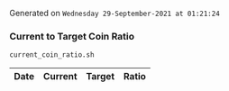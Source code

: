 Generated on `Wednesday 29-September-2021 at 01:21:24`

### Current to Target Coin Ratio
`current_coin_ratio.sh`

Date|Current|Target|Ratio
---|---|---|---
